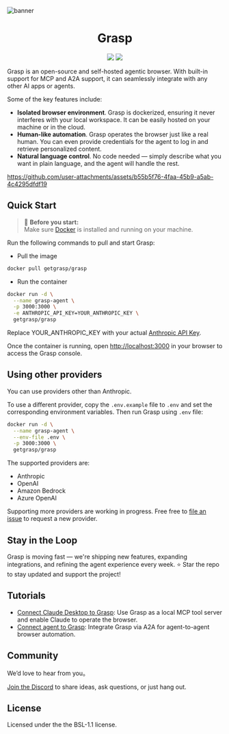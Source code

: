 ![banner](https://github.com/user-attachments/assets/6314baa8-4b90-4b0d-ad85-0ef673e2ceca)

<h1 align="center">Grasp</h1>

<p align="center">
  <a href="https://hub.docker.com/r/getgrasp/grasp"><img src="https://img.shields.io/github/actions/workflow/status/aircodelabs/grasp/docker-publish.yml?style=for-the-badge&logo=docker"></a>
  <a href="https://discord.gg/XFqCA9VqWe"><img src="https://img.shields.io/badge/discord%20community-20B2AA?style=for-the-badge&logo=discord"></a>
</p>

Grasp is an open-source and self-hosted agentic browser. With built-in support for MCP and A2A support, it can seamlessly integrate with any other AI apps or agents.

Some of the key features include:

- **Isolated browser environment**. Grasp is dockerized, ensuring it never interferes with your local workspace. It can be easily hosted on your machine or in the cloud.
- **Human-like automation**. Grasp operates the browser just like a real human. You can even provide credentials for the agent to log in and retrieve personalized content.
- **Natural language control**. No code needed — simply describe what you want in plain language, and the agent will handle the rest.

https://github.com/user-attachments/assets/b55b5f76-4faa-45b9-a5ab-4c4295dfdf19

## Quick Start

> 🐳 **Before you start:**  
> Make sure [Docker](https://www.docker.com/get-started/) is installed and running on your machine.

Run the following commands to pull and start Grasp:

- Pull the image

```sh
docker pull getgrasp/grasp
```

- Run the container

```sh
docker run -d \
  --name grasp-agent \
  -p 3000:3000 \
  -e ANTHROPIC_API_KEY=YOUR_ANTHROPIC_KEY \
  getgrasp/grasp
```

Replace YOUR_ANTHROPIC_KEY with your actual [Anthropic API Key](https://console.anthropic.com/settings/keys).

Once the container is running, open [http://localhost:3000](http://localhost:3000) in your browser to access the Grasp console.

## Using other providers

You can use providers other than Anthropic.

To use a different provider, copy the `.env.example` file to `.env` and set the corresponding environment variables. Then run Grasp using `.env` file:

```sh
docker run -d \
  --name grasp-agent \
  --env-file .env \
  -p 3000:3000 \
  getgrasp/grasp
```

The supported providers are:

- Anthropic
- OpenAI
- Amazon Bedrock
- Azure OpenAI

Supporting more providers are working in progress. Free free to [file an issue](https://github.com/aircodelabs/grasp/issues) to request a new provider.

## Stay in the Loop

Grasp is moving fast — we're shipping new features, expanding integrations, and refining the agent experience every week.
⭐ Star the repo to stay updated and support the project!

## Tutorials

- [Connect Claude Desktop to Grasp](./docs/tutorials/mcp-claude-desktop.md): Use Grasp as a local MCP tool server and enable Claude to operate the browser.
- [Connect agent to Grasp](./docs/tutorials/a2a-agent.md): Integrate Grasp via A2A for agent-to-agent browser automation.

## Community

We’d love to hear from you。

[Join the Discord](https://discord.gg/XFqCA9VqWe) to share ideas, ask questions, or just hang out.

## License

Licensed under the the BSL-1.1 license.

```

```
